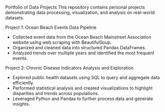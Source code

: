 Portfolio of Data Projects
This repository contains personal projects demonstrating data processing, visualization, and analysis on real-world datasets.

Project 1: Ocean Beach Events Data Pipeline
* Collected event data from the Ocean Beach Mainstreet Association website using web scraping with BeautifulSoup.
* Organized and cleaned data into structured Pandas DataFrames.
* Analyzed trends over multiple years and identified the most frequent events.

Project 2: Chronic Disease Indicators Analysis and Exploration
* Explored public health datasets using SQL to query and aggregate data efficiently.
* Performed statistical analysis and created visualizations to highlight disparities and trends across populations.
* Leveraged Python and Pandas to further process data and generate insights.

